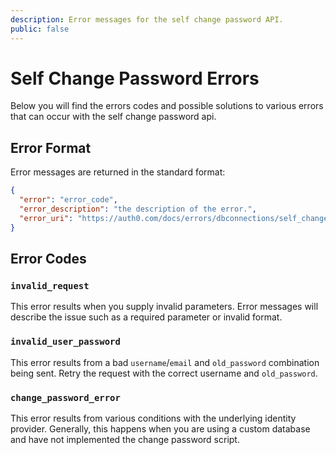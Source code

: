 ```yaml
---
description: Error messages for the self change password API.
public: false
---
```

# Self Change Password Errors

Below you will find the errors codes and possible solutions to various errors that can occur with the self change password api.

## Error Format

Error messages are returned in the standard format:

```json
{
  "error": "error_code",
  "error_description": "the description of the error.",
  "error_uri": "https://auth0.com/docs/errors/dbconnections/self_change_password"
}
```


## Error Codes

### `invalid_request`

This error results when you supply invalid parameters. Error messages will describe the issue such as a required parameter or invalid format.


### `invalid_user_password`

This error results from a bad `username`/`email` and `old_password` combination being sent. Retry the request with the correct username and `old_password`.


### `change_password_error`

This error results from various conditions with the underlying identity provider. Generally, this happens when you are using a custom database and have not implemented the change password script.
